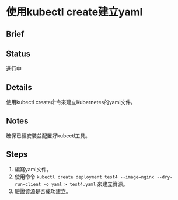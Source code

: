 # 使用kubectl create建立yaml

## Brief

## Status
進行中

## Details
使用kubectl create命令來建立Kubernetes的yaml文件。

## Notes
確保已經安裝並配置好kubectl工具。

## Steps
1. 編寫yaml文件。
2. 使用命令 `kubectl create deployment test4 --image=nginx --dry-run=client -o yaml > test4.yaml` 來建立資源。
3. 驗證資源是否成功建立。